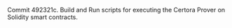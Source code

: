 Commit 492321c.                    Build and Run scripts for executing the Certora Prover on Solidity smart contracts.